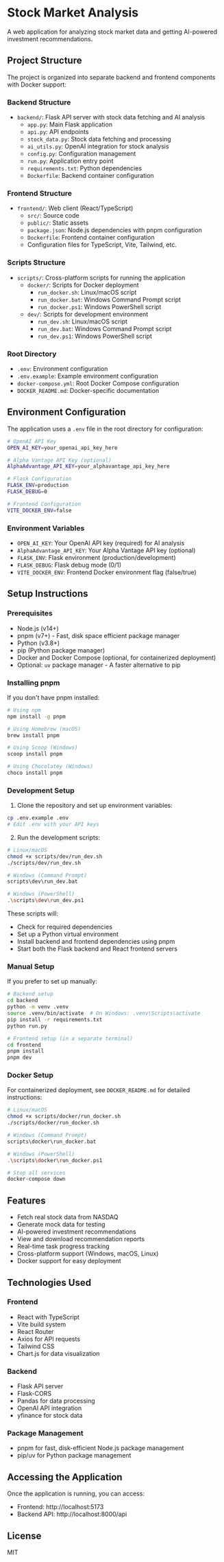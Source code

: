 # Stock Market Analysis

A web application for analyzing stock market data and getting AI-powered investment recommendations.

## Project Structure

The project is organized into separate backend and frontend components with Docker support:

### Backend Structure
- `backend/`: Flask API server with stock data fetching and AI analysis
  - `app.py`: Main Flask application
  - `api.py`: API endpoints
  - `stock_data.py`: Stock data fetching and processing
  - `ai_utils.py`: OpenAI integration for stock analysis
  - `config.py`: Configuration management
  - `run.py`: Application entry point
  - `requirements.txt`: Python dependencies
  - `Dockerfile`: Backend container configuration

### Frontend Structure
- `frontend/`: Web client (React/TypeScript)
  - `src/`: Source code
  - `public/`: Static assets
  - `package.json`: Node.js dependencies with pnpm configuration
  - `Dockerfile`: Frontend container configuration
  - Configuration files for TypeScript, Vite, Tailwind, etc.

### Scripts Structure
- `scripts/`: Cross-platform scripts for running the application
  - `docker/`: Scripts for Docker deployment
    - `run_docker.sh`: Linux/macOS script
    - `run_docker.bat`: Windows Command Prompt script
    - `run_docker.ps1`: Windows PowerShell script
  - `dev/`: Scripts for development environment
    - `run_dev.sh`: Linux/macOS script
    - `run_dev.bat`: Windows Command Prompt script
    - `run_dev.ps1`: Windows PowerShell script

### Root Directory
- `.env`: Environment configuration
- `.env.example`: Example environment configuration
- `docker-compose.yml`: Root Docker Compose configuration
- `DOCKER_README.md`: Docker-specific documentation

## Environment Configuration

The application uses a `.env` file in the root directory for configuration:

```bash
# OpenAI API Key
OPEN_AI_KEY=your_openai_api_key_here

# Alpha Vantage API Key (optional)
AlphaAdvantage_API_KEY=your_alphavantage_api_key_here

# Flask Configuration
FLASK_ENV=production
FLASK_DEBUG=0

# Frontend Configuration
VITE_DOCKER_ENV=false
```

### Environment Variables

- `OPEN_AI_KEY`: Your OpenAI API key (required) for AI analysis
- `AlphaAdvantage_API_KEY`: Your Alpha Vantage API key (optional)
- `FLASK_ENV`: Flask environment (production/development)
- `FLASK_DEBUG`: Flask debug mode (0/1)
- `VITE_DOCKER_ENV`: Frontend Docker environment flag (false/true)

## Setup Instructions

### Prerequisites

- Node.js (v14+)
- pnpm (v7+) - Fast, disk space efficient package manager
- Python (v3.8+)
- pip (Python package manager)
- Docker and Docker Compose (optional, for containerized deployment)
- Optional: `uv` package manager - A faster alternative to pip

### Installing pnpm

If you don't have pnpm installed:

```bash
# Using npm
npm install -g pnpm

# Using Homebrew (macOS)
brew install pnpm

# Using Scoop (Windows)
scoop install pnpm

# Using Chocolatey (Windows)
choco install pnpm
```

### Development Setup

1. Clone the repository and set up environment variables:
```bash
cp .env.example .env
# Edit .env with your API keys
```

2. Run the development scripts:

```bash
# Linux/macOS
chmod +x scripts/dev/run_dev.sh
./scripts/dev/run_dev.sh

# Windows (Command Prompt)
scripts\dev\run_dev.bat

# Windows (PowerShell)
.\scripts\dev\run_dev.ps1
```

These scripts will:
- Check for required dependencies
- Set up a Python virtual environment
- Install backend and frontend dependencies using pnpm
- Start both the Flask backend and React frontend servers

### Manual Setup

If you prefer to set up manually:

```bash
# Backend setup
cd backend
python -m venv .venv
source .venv/bin/activate  # On Windows: .venv\Scripts\activate
pip install -r requirements.txt
python run.py

# Frontend setup (in a separate terminal)
cd frontend
pnpm install
pnpm dev
```

### Docker Setup

For containerized deployment, see `DOCKER_README.md` for detailed instructions:

```bash
# Linux/macOS
chmod +x scripts/docker/run_docker.sh
./scripts/docker/run_docker.sh

# Windows (Command Prompt)
scripts\docker\run_docker.bat

# Windows (PowerShell)
.\scripts\docker\run_docker.ps1

# Stop all services
docker-compose down
```

## Features

- Fetch real stock data from NASDAQ
- Generate mock data for testing
- AI-powered investment recommendations
- View and download recommendation reports
- Real-time task progress tracking
- Cross-platform support (Windows, macOS, Linux)
- Docker support for easy deployment

## Technologies Used

### Frontend
- React with TypeScript
- Vite build system
- React Router
- Axios for API requests
- Tailwind CSS
- Chart.js for data visualization

### Backend
- Flask API server
- Flask-CORS
- Pandas for data processing
- OpenAI API integration
- yfinance for stock data

### Package Management
- pnpm for fast, disk-efficient Node.js package management
- pip/uv for Python package management

## Accessing the Application

Once the application is running, you can access:
- Frontend: http://localhost:5173
- Backend API: http://localhost:8000/api

## License

MIT